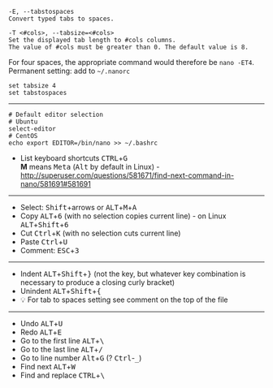 ```
-E, --tabstospaces
Convert typed tabs to spaces.

-T <#cols>, --tabsize=<#cols>
Set the displayed tab length to #cols columns.
The value of #cols must be greater than 0. The default value is 8.
```
For four spaces, the appropriate command would therefore be `nano -ET4`.<br>
Permanent setting: add to `~/.nanorc`
```
set tabsize 4
set tabstospaces
```

---
```shell
# Default editor selection
# Ubuntu
select-editor
# CentOS
echo export EDITOR=/bin/nano >> ~/.bashrc
```

* List keyboard shortcuts <kbd>CTRL</kbd>+<kbd>G</kbd>  
**M** means <kbd>Meta</kbd> (<kbd>Alt</kbd> by default in Linux) - http://superuser.com/questions/581671/find-next-command-in-nano/581691#581691
---
* Select: <kbd>Shift</kbd>+arrows or <kbd>ALT</kbd>+<kbd>M</kbd>+<kbd>A</kbd>
* Copy <kbd>ALT</kbd>+<kbd>6</kbd> (with no selection copies current line) - on Linux <kbd>ALT</kbd>+<kbd>Shift</kbd>+<kbd>6</kbd>
* Cut <kbd>Ctrl</kbd>+<kbd>K</kbd> (with no selection cuts current line)
* Paste <kbd>Ctrl</kbd>+<kbd>U</kbd>
* Comment: <kbd>ESC</kbd>+<kbd>3</kbd>
---
* Indent <kbd>ALT</kbd>+<kbd>Shift</kbd>+<kbd>}</kbd> (not the key, but whatever key combination is necessary to produce a closing curly bracket)
* Unindent <kbd>ALT</kbd>+<kbd>Shift</kbd>+<kbd>{</kbd>
* :bulb: For tab to spaces setting see comment on the top of the file
---
* Undo <kbd>ALT</kbd>+<kbd>U</kbd>
* Redo <kbd>ALT</kbd>+<kbd>E</kbd>
* Go to the first line <kbd>ALT</kbd>+<kbd>\\</kbd>
* Go to the last line <kbd>ALT</kbd>+<kbd>/</kbd>
* Go to line number <kbd>Alt</kbd>+<kbd>G</kbd> (? <kbd>Ctrl</kbd>-<kbd>_</kbd>)
* Find next <kbd>ALT</kbd>+<kbd>W</kbd>
* Find and replace <kbd>CTRL</kbd>+<kbd>\\</kbd>
